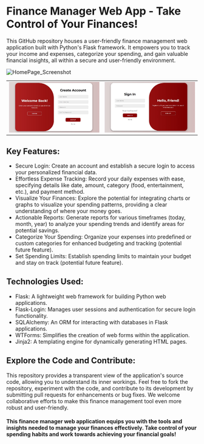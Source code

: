 # Finance Manager Web App - Take Control of Your Finances!
This GitHub repository houses a user-friendly finance management web application built with Python's Flask framework. It empowers you to track your income and expenses, categorize your spending, and gain valuable financial insights, all within a secure and user-friendly environment.

![HomePage_Screenshot](Homepage_Screenshot.png)

<table>
  <tr>
    <td><img src="Reg_SS.jpg" alt="LoginPage" width="500"></td>
    <td><img src="Log_SS.jpg" alt="LoginPage" width="500"></td>
  </tr>
</table>

## Key Features:

- Secure Login: Create an account and establish a secure login to access your personalized financial data.
- Effortless Expense Tracking: Record your daily expenses with ease, specifying details like date, amount, category (food, entertainment, etc.), and payment method.
- Visualize Your Finances: Explore the potential for integrating charts or graphs to visualize your spending patterns, providing a clear understanding of where your money goes.
- Actionable Reports: Generate reports for various timeframes (today, month, year) to analyze your spending trends and identify areas for potential savings.
- Categorize Your Spending: Organize your expenses into predefined or custom categories for enhanced budgeting and tracking (potential future feature).
- Set Spending Limits: Establish spending limits to maintain your budget and stay on track (potential future feature).

## Technologies Used:

- Flask: A lightweight web framework for building Python web applications.
- Flask-Login: Manages user sessions and authentication for secure login functionality.
- SQLAlchemy: An ORM for interacting with databases in Flask applications.
- WTForms: Simplifies the creation of web forms within the application.
- Jinja2: A templating engine for dynamically generating HTML pages.

## Explore the Code and Contribute:

This repository provides a transparent view of the application's source code, allowing you to understand its inner workings. Feel free to fork the repository, experiment with the code, and contribute to its development by submitting pull requests for enhancements or bug fixes. We welcome collaborative efforts to make this finance management tool even more robust and user-friendly.

#### This finance manager web application equips you with the tools and insights needed to manage your finances effectively. Take control of your spending habits and work towards achieving your financial goals!

